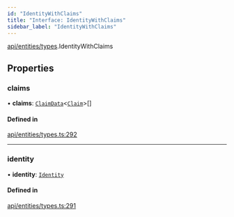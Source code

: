 ```yaml
---
id: "IdentityWithClaims"
title: "Interface: IdentityWithClaims"
sidebar_label: "IdentityWithClaims"
---
```


[api/entities/types](../../../../../modules/API/Entities/Types/Types.md).IdentityWithClaims

## Properties

### claims

• **claims**: [`ClaimData`](../ClaimData/ClaimData.md)\<[`Claim`](../../../../../modules/API/Entities/Types/Types.md#claim)\>[]

#### Defined in

[api/entities/types.ts:292](https://github.com/PolymeshAssociation/polymesh-sdk/blob/654b99c8d/src/api/entities/types.ts#L292)

___

### identity

• **identity**: [`Identity`](../../../../../classes/API/Entities/Identity/Identity.md)

#### Defined in

[api/entities/types.ts:291](https://github.com/PolymeshAssociation/polymesh-sdk/blob/654b99c8d/src/api/entities/types.ts#L291)
